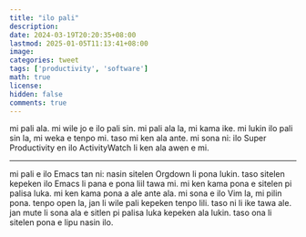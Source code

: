 ```yaml
---
title: "ilo pali"
description: 
date: 2024-03-19T20:20:35+08:00
lastmod: 2025-01-05T11:13:41+08:00
image: 
categories: tweet
tags: ['productivity', 'software']
math: true
license: 
hidden: false
comments: true
---
```


mi pali ala. mi wile jo e ilo pali sin. mi pali ala la, mi kama ike. mi lukin ilo pali sin la, mi weka e tenpo mi. taso mi ken ala ante. mi sona ni: ilo Super Productivity en ilo ActivityWatch li ken ala awen e mi. 

***

mi pali e ilo Emacs tan ni: nasin sitelen Orgdown li pona lukin. taso sitelen kepeken ilo Emacs li pana e pona liil tawa mi. mi ken kama pona e sitelen pi palisa luka. mi ken kama pona a ale ante ala. mi sona e ilo Vim la, mi pilin pona. tenpo open la, jan li wile pali kepeken tenpo lili. taso ni li ike tawa ale. jan mute li sona ala e sitlen pi palisa luka kepeken ala lukin. taso ona li sitelen pona e lipu nasin ilo.

